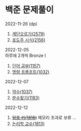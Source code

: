 # 백준 문제풀이
2022-11-26 (dp)
1. [계단오르기(2579)](https://www.acmicpc.net/problem/2579)
2. [포도주 시식(2156)](https://www.acmicpc.net/problem/2156)

2022-12-05
<br> 하루에 2개씩 Bronze I
1. [단어 공부(1157)](https://www.acmicpc.net/problem/1157)
2. [명령 프롬프트(1032)](https://www.acmicpc.net/problem/1032)

2022-12-07
1. [약수(1037)](https://www.acmicpc.net/problem/1037)
2. [분수찾기(1193)](https://www.acmicpc.net/problem/1193)

2022-12-12
1. ~~[암호 키(1816)](https://www.acmicpc.net/problem/1816)~~ 메모리 초과로 보류 ...
2. [논리학 교수(1813)](https://www.acmicpc.net/problem/1813)